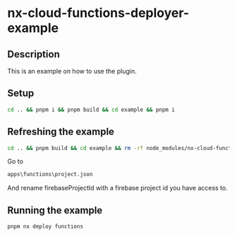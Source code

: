 # nx-cloud-functions-deployer-example

## Description

This is an example on how to use the plugin.

## Setup

```bash
cd .. && pnpm i && pnpm build && cd example && pnpm i
```

## Refreshing the example

```bash
cd .. && pnpm build && cd example && rm -rf node_modules/nx-cloud-functions-deployer && pnpm i
```

Go to

```bash
apps\functions\project.json
```

And rename firebaseProjectId with a firebase project id you have access to.

## Running the example

```bash
pnpm nx deploy functions
```
